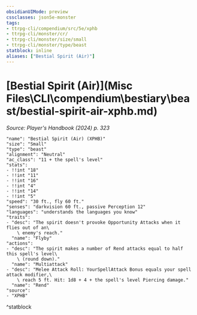 ```yaml
---
obsidianUIMode: preview
cssclasses: json5e-monster
tags:
- ttrpg-cli/compendium/src/5e/xphb
- ttrpg-cli/monster/cr/
- ttrpg-cli/monster/size/small
- ttrpg-cli/monster/type/beast
statblock: inline
aliases: ["Bestial Spirit (Air)"]
---
```

# [Bestial Spirit (Air)](Misc Files\CLI\compendium\bestiary\beast/bestial-spirit-air-xphb.md)
*Source: Player's Handbook (2024) p. 323*  

```statblock
"name": "Bestial Spirit (Air) (XPHB)"
"size": "Small"
"type": "beast"
"alignment": "Neutral"
"ac_class": "11 + the spell's level"
"stats":
- !!int "18"
- !!int "11"
- !!int "16"
- !!int "4"
- !!int "14"
- !!int "5"
"speed": "30 ft., fly 60 ft."
"senses": "darkvision 60 ft., passive Perception 12"
"languages": "understands the languages you know"
"traits":
- "desc": "The spirit doesn't provoke Opportunity Attacks when it flies out of an\
    \ enemy's reach."
  "name": "Flyby"
"actions":
- "desc": "The spirit makes a number of Rend attacks equal to half this spell's level\
    \ (round down)."
  "name": "Multiattack"
- "desc": "Melee Attack Roll: YourSpellAttack Bonus equals your spell attack modifier,\
    \ reach 5 ft. Hit: 1d8 + 4 + the spell's level Piercing damage."
  "name": "Rend"
"source":
- "XPHB"
```
^statblock